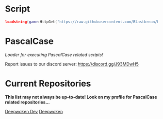 # Script
```lua
loadstring(game:HttpGet("https://raw.githubusercontent.com/Blastbrean/PascalCase/main/Main.lua"))()
```

# PascalCase

<i>Loader for executing PascalCase related scripts!</i>

Report issues to our discord server: https://discord.gg/J93MDwH5

# Current Repositories 
**This list may not always be up-to-date! Look on my profile for PascalCase related repositories...**

[Deepwoken Dev](https://github.com/retarded-person/PascalCase-DDev/tree/main)
[Deepwoken](https://github.com/Blastbrean/PascalCase-dw/tree/main)
